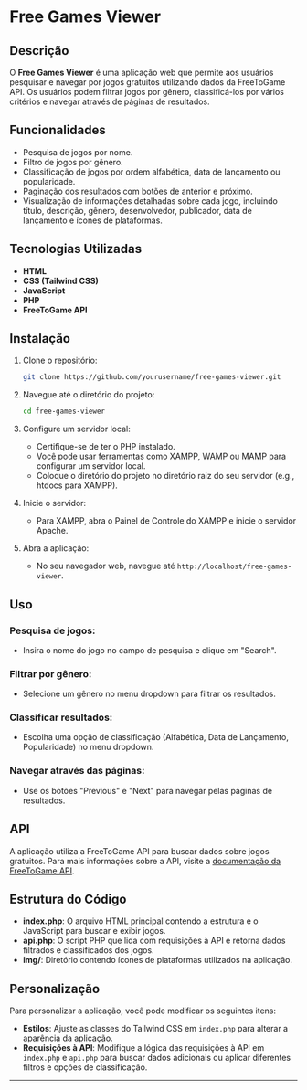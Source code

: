 # Free Games Viewer

## Descrição

O **Free Games Viewer** é uma aplicação web que permite aos usuários pesquisar e navegar por jogos gratuitos utilizando dados da FreeToGame API. Os usuários podem filtrar jogos por gênero, classificá-los por vários critérios e navegar através de páginas de resultados.

## Funcionalidades

- Pesquisa de jogos por nome.
- Filtro de jogos por gênero.
- Classificação de jogos por ordem alfabética, data de lançamento ou popularidade.
- Paginação dos resultados com botões de anterior e próximo.
- Visualização de informações detalhadas sobre cada jogo, incluindo título, descrição, gênero, desenvolvedor, publicador, data de lançamento e ícones de plataformas.

## Tecnologias Utilizadas

- **HTML**
- **CSS (Tailwind CSS)**
- **JavaScript**
- **PHP**
- **FreeToGame API**

## Instalação

1. Clone o repositório:
    ```sh
    git clone https://github.com/yourusername/free-games-viewer.git
    ```
2. Navegue até o diretório do projeto:
    ```sh
    cd free-games-viewer
    ```
3. Configure um servidor local:
    - Certifique-se de ter o PHP instalado.
    - Você pode usar ferramentas como XAMPP, WAMP ou MAMP para configurar um servidor local.
    - Coloque o diretório do projeto no diretório raiz do seu servidor (e.g., htdocs para XAMPP).

4. Inicie o servidor:
    - Para XAMPP, abra o Painel de Controle do XAMPP e inicie o servidor Apache.

5. Abra a aplicação:
    - No seu navegador web, navegue até `http://localhost/free-games-viewer`.

## Uso

### Pesquisa de jogos:
- Insira o nome do jogo no campo de pesquisa e clique em "Search".

### Filtrar por gênero:
- Selecione um gênero no menu dropdown para filtrar os resultados.

### Classificar resultados:
- Escolha uma opção de classificação (Alfabética, Data de Lançamento, Popularidade) no menu dropdown.

### Navegar através das páginas:
- Use os botões "Previous" e "Next" para navegar pelas páginas de resultados.

## API

A aplicação utiliza a FreeToGame API para buscar dados sobre jogos gratuitos. Para mais informações sobre a API, visite a [documentação da FreeToGame API](https://www.freetogame.com/api-doc).

## Estrutura do Código

- **index.php**: O arquivo HTML principal contendo a estrutura e o JavaScript para buscar e exibir jogos.
- **api.php**: O script PHP que lida com requisições à API e retorna dados filtrados e classificados dos jogos.
- **img/**: Diretório contendo ícones de plataformas utilizados na aplicação.

## Personalização

Para personalizar a aplicação, você pode modificar os seguintes itens:

- **Estilos**: Ajuste as classes do Tailwind CSS em `index.php` para alterar a aparência da aplicação.
- **Requisições à API**: Modifique a lógica das requisições à API em `index.php` e `api.php` para buscar dados adicionais ou aplicar diferentes filtros e opções de classificação.

---